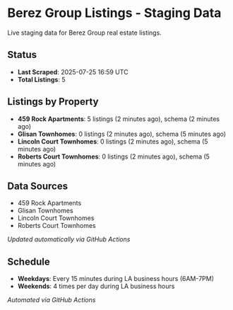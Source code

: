 # Berez Group Listings - Staging Data

Live staging data for Berez Group real estate listings.

## Status

- **Last Scraped**: 2025-07-25 16:59 UTC
- **Total Listings**: 5

## Listings by Property

- **459 Rock Apartments**: 5 listings (2 minutes ago), schema (2 minutes ago)
- **Glisan Townhomes**: 0 listings (2 minutes ago), schema (5 minutes ago)
- **Lincoln Court Townhomes**: 0 listings (2 minutes ago), schema (5 minutes ago)
- **Roberts Court Townhomes**: 0 listings (2 minutes ago), schema (5 minutes ago)

## Data Sources

- 459 Rock Apartments
- Glisan Townhomes
- Lincoln Court Townhomes
- Roberts Court Townhomes

*Updated automatically via GitHub Actions*

## Schedule

- **Weekdays**: Every 15 minutes during LA business hours (6AM-7PM)
- **Weekends**: 4 times per day during LA business hours

*Automated via GitHub Actions*
